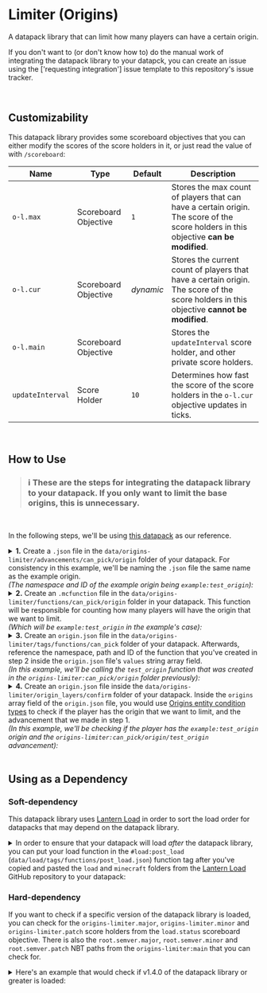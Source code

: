 # Limiter (Origins)

A datapack library that can limit how many players can have a certain origin.

If you don't want to (or don't know how to) do the manual work of integrating the datapack library to your datapck, you can create an issue using the ['requesting integration'] issue template to this repository's issue tracker.

<br>

## Customizability
This datapack library provides some scoreboard objectives that you can either modify the scores of the score holders in it, or just read the value of with `/scoreboard`:

Name | Type | Default | Description
-----|------|---------|------------
`o-l.max` | Scoreboard Objective | `1` | Stores the max count of players that can have a certain origin. The score of the score holders in this objective **can be modified**.
`o-l.cur` | Scoreboard Objective | _dynamic_ | Stores the current count of players that have a certain origin. The score of the score holders in this objective **cannot be modified**.
`o-l.main` | Scoreboard Objective | | Stores the `updateInterval` score holder, and other private score holders.
`updateInterval` | Score Holder | `10` | Determines how fast the score of the score holders in the `o-l.cur` objective updates in ticks.

<br>

## How to Use

> ### :information_source: These are the steps for integrating the datapack library to your datapack. If you only want to limit the base origins, this is unnecessary.
<br>

In the following steps, we'll be using [this datapack](https://github.com/eggohito/origins-limiter/tree/example) as our reference.

<details>
<summary>
<b>1.</b> Create a <code>.json</code> file in the <code>data/origins-limiter/advancements/can_pick/origin</code> folder of your datapack. For consistency in this example, we'll be naming the <code>.json</code> file the same name as the example origin. 
<br>
<i>(The namespace and ID of the example origin being <code>example:test_origin</code>):</i>
</summary>

```json
{
    "criteria": {
        "dummy": {
            "trigger": "minecraft:impossible"
        }
    }
}
```

</details>

<details>
<summary>
<b>2.</b> Create an <code>.mcfunction</code> file in the <code>data/origins-limiter/functions/can_pick/origin</code> folder in your datapack. This function will be responsible for counting how many players will have the origin that we want to limit.
<br>
<i>(Which will be <code>example:test_origin</code> in the example's case):</i>
</summary>

```mcfunction
#   Set the max count for this origin once (can then be changed in-game afterwards)
#
#   - o-l.max     = the scoreboard objective that stores the max count for the origin
#   - test_origin = the score holder for the origin that we want to apply the limit to
#
execute unless score test_origin o-l.max = test_origin o-l.max run scoreboard players set test_origin o-l.max 1


#   Store the count of the players that currently have this origin
#
#   - "example:test_origin" = the namespace and ID of the origin that we want to apply the limit to
#
execute store result score test_origin o-l.cur if entity @a[nbt = {cardinal_components: {"origins:origin": {OriginLayers: [{Origin: "example:test_origin"}]}}}]


#   Grant the player an advancement to indicate that the player can choose the origin. Revoke the advancement otherwise
#
#   - origins-limiter:can_pick/origin/test_origin = the .json file that we made in the first step
#
execute if score test_origin o-l.cur < test_origin o-l.max run advancement grant @a only origins-limiter:can_pick/origin/test_origin

execute if score test_origin o-l.cur >= test_origin o-l.max run advancement revoke @a only origins-limiter:can_pick/origin/test_origin
```

</details>

<details>
<summary>
<b>3.</b> Create an <code>origin.json</code> file in the <code>data/origins-limiter/tags/functions/can_pick</code> folder of your datapack. Afterwards, reference the namespace, path and ID of the function that you've created in step 2 inside the <code>origin.json</code> file's <code>values</code> string array field. 
<br>
<i>(In this example, we'll be calling the <code>test_origin</code> function that was created in the <code>origins-limiter:can_pick/origin</code> folder previously):</i>
</summary>

```json
{
    "values": [
        "origins-limiter:can_pick/origin/test_origin"
    ]
}
```

</details>

<details>
<summary>
<b>4.</b> Create an <code>origin.json</code> file inside the <code>data/origins-limiter/origin_layers/confirm</code> folder of your datapack. Inside the <code>origins</code> array field of the <code>origin.json</code> file, you would use <a href = "https://origins.readthedocs.io/en/latest/guides/data/origin_conditions_in_layers/">Origins entity condition types</a> to check if the player has the origin that we want to limit, and the advancement that we made in step 1. 
<br>
<i>(In this example, we'll be checking if the player has the <code>example:test_origin</code> origin and the <code>origins-limiter:can_pick/origin/test_origin</code> advancement):</i>
</summary>

<br>

In this example snippet, we're using the `origins:origin` entity condition type to check if the player has the `example:test_origin` origin, and the `origins:advancement` entity condition type to check if the player has the `origins-limiter:can_pick/origin/test_origin` advancement, which is the `.json` file made in step 1.

```json
{
    "origins": [
        {
            "condition": {
                "type": "origins:and",
                "conditions": [
                    {
                        "type": "origins:origin",
                        "origin": "example:test_origin"
                    },
                    {
                        "type": "origins:advancement",
                        "advancement": "origins-limiter:can_pick/origin/test_origin"
                    }
                ]
            },
            "origins": [
                "example:test_origin"
            ]
        }
    ]
}
```

</details>

<br>

## Using as a Dependency
### Soft-dependency

This datapack library uses [Lantern Load](https://github.com/LanternMC/Load) in order to sort the load order for datapacks that may depend on the datapack library.

<details>
<summary>
In order to ensure that your datapack will load <i>after</i> the datapack library, you can put your load function in the <code>#load:post_load</code> (<code>data/load/tags/functions/post_load.json</code>) function tag after you've copied and pasted the <code>load</code> and <code>minecraft</code> folders from the <a href="https://github.com/LanternMC/Load">Lantern Load</a> GitHub repository to your datapack:
</summary>

```json
{
    "values": [
        "namespace:path/to/function"
    ]
}
```
* `namespace` being the name of the folder that you're using in your datapack's `data` folder. <br>
(e.g: in `data/example`, `example` will be the 'namespace' folder.)
* `path/to/function` being the function that you're using to load stuff. <br>
(e.g: in `data/example/functions/load.mcfunction`, `example:load` will be the full namespace, path and ID of the function.)

</details>

### Hard-dependency

If you want to check if a specific version of the datapack library is loaded, you can check for the `origins-limiter.major`, `origins-limiter.minor` and `origins-limiter.patch` score holders from the `load.status` scoreboard objective. There is also the `root.semver.major`, `root.semver.minor` and `root.semver.patch` NBT paths from the `origins-limiter:main` that you can check for.


<details>
<summary>
Here's an example that would check if v1.4.0 of the datapack library or greater is loaded:
</summary>

```mcfunction
#   Check if v1.4.0 of origins-limiter is loaded
execute if score origins-limiter.major load.status matches 1.. if score origins-limiter.minor load.status matches 4.. run say Datapack loaded! :D


#   Check if v1.4.0 of origins-limiter is NOT loaded
execute unless score origins-limiter.major load.status matches 1.. if score origins-limiter.minor load.status matches 4.. run say Missing origins-limiter_v1.4.0 dependency! D:
```

</details>